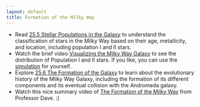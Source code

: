 ```yaml
---
layout: default
title: Formation of the Milky Way
---
```


- Read [25.5 Stellar Populations in the Galaxy](https://openstax.org/books/astronomy-2e/pages/25-5-stellar-populations-in-the-galaxy) to understand the classification of stars in the Milky Way based on their age, metallicity, and location, including population I and II stars.
- Watch the brief video [Visualizing the Milky Way Galaxy](https://youtu.be/_cU5GrRy_BA) to see the distribution of Population I and II stars. If you like, you can use the [simulation](https://physics.unm.edu/Courses/Rand/applets/milkyway.html) for yourself. 
- Explore [25.6 The Formation of the Galaxy](https://openstax.org/books/astronomy-2e/pages/25-6-the-formation-of-the-galaxy) to learn about the evolutionary history of the Milky Way Galaxy, including the formation of its different components and its eventual collision with the Andromeda galaxy.
- Watch this nice summary video of [The Formation of the Milky Way](https://youtu.be/BcjmoEspoRI?si=NfCMaNFQOwg8AnDo) from Professor Dave. :) 
